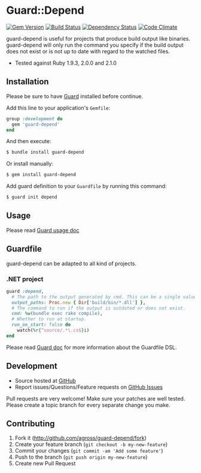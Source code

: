 # Guard::Depend

[![Gem Version](https://badge.fury.io/rb/guard-depend.png)](http://badge.fury.io/rb/guard-depend) [![Build Status](https://travis-ci.org/agross/guard-depend.png?branch=master)](https://travis-ci.org/agross/guard-depend) [![Dependency Status](https://gemnasium.com/agross/guard-depend.png)](https://gemnasium.com/agross/guard-depend) [![Code Climate](https://codeclimate.com/github/agross/guard-depend.png)](https://codeclimate.com/github/agross/guard-depend)

guard-depend is useful for projects that produce build output like binaries. guard-depend will only run the command you specify if the build output does not exist or is not up to date with regard to the watched files.

* Tested against Ruby 1.9.3, 2.0.0 and 2.1.0

## Installation

Please be sure to have [Guard](https://github.com/guard/guard) installed before continue.

Add this line to your application's `Gemfile`:

```ruby
group :development do
  gem 'guard-depend'
end
```

And then execute:

```bash
$ bundle install guard-depend
```

Or install manually:

```bash
$ gem install guard-depend
```

Add guard definition to your `Guardfile` by running this command:

```bash
$ guard init depend
```

## Usage

Please read [Guard usage doc](https://github.com/guard/guard#readme)

## Guardfile

guard-depend can be adapted to all kind of projects.

### .NET project

```ruby
guard :depend,
  # The path to the output generated by cmd. This can be a single value, an array or a callable returning any of both.
  output_paths: Proc.new { Dir['build/bin/*.dll'] },
  # The command to run if the output is outdated or does not exist.
  cmd: %w(bundle exec rake compile),
  # Whether to run at startup.
  run_on_start: false do
    watch(%r{^source/.*\.cs$}i)
end
```

Please read [Guard doc](https://github.com/guard/guard#readme) for more information about the Guardfile DSL.

## Development

* Source hosted at [GitHub](https://github.com/agross/guard-depend)
* Report issues/Questions/Feature requests on [GitHub Issues](https://github.com/agross/guard-depend/issues)

Pull requests are very welcome! Make sure your patches are well tested. Please create a topic branch for every separate change you make.

## Contributing

1. Fork it (http://github.com/agross/guard-depend/fork)
2. Create your feature branch (`git checkout -b my-new-feature`)
3. Commit your changes (`git commit -am 'Add some feature'`)
4. Push to the branch (`git push origin my-new-feature`)
5. Create new Pull Request
